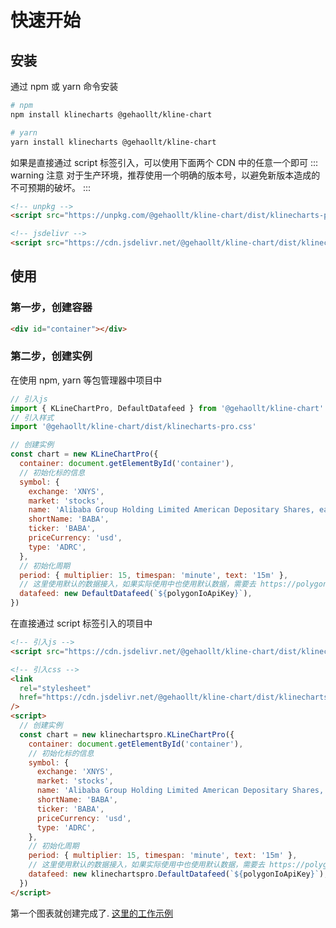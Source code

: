 # 快速开始

## 安装

通过 npm 或 yarn 命令安装

```bash
# npm
npm install klinecharts @gehaollt/kline-chart

# yarn
yarn install klinecharts @gehaollt/kline-chart
```

如果是直接通过 script 标签引入，可以使用下面两个 CDN 中的任意一个即可
::: warning 注意
对于生产环境，推荐使用一个明确的版本号，以避免新版本造成的不可预期的破坏。
:::

```html
<!-- unpkg -->
<script src="https://unpkg.com/@gehaollt/kline-chart/dist/klinecharts-pro.umd.js"></script>

<!-- jsdelivr -->
<script src="https://cdn.jsdelivr.net/@gehaollt/kline-chart/dist/klinecharts-pro.umd.js"></script>
```

## 使用

### 第一步，创建容器

```html
<div id="container"></div>
```

### 第二步，创建实例

在使用 npm, yarn 等包管理器中项目中

```javascript
// 引入js
import { KLineChartPro, DefaultDatafeed } from '@gehaollt/kline-chart'
// 引入样式
import '@gehaollt/kline-chart/dist/klinecharts-pro.css'

// 创建实例
const chart = new KLineChartPro({
  container: document.getElementById('container'),
  // 初始化标的信息
  symbol: {
    exchange: 'XNYS',
    market: 'stocks',
    name: 'Alibaba Group Holding Limited American Depositary Shares, each represents eight Ordinary Shares',
    shortName: 'BABA',
    ticker: 'BABA',
    priceCurrency: 'usd',
    type: 'ADRC',
  },
  // 初始化周期
  period: { multiplier: 15, timespan: 'minute', text: '15m' },
  // 这里使用默认的数据接入，如果实际使用中也使用默认数据，需要去 https://polygon.io/ 申请 API key
  datafeed: new DefaultDatafeed(`${polygonIoApiKey}`),
})
```

在直接通过 script 标签引入的项目中

```html
<!-- 引入js -->
<script src="https://cdn.jsdelivr.net/@gehaollt/kline-chart/dist/klinecharts-pro.umd.js"></script>

<!-- 引入css -->
<link
  rel="stylesheet"
  href="https://cdn.jsdelivr.net/@gehaollt/kline-chart/dist/klinecharts-pro.css"
/>
<script>
  // 创建实例
  const chart = new klinechartspro.KLineChartPro({
    container: document.getElementById('container'),
    // 初始化标的信息
    symbol: {
      exchange: 'XNYS',
      market: 'stocks',
      name: 'Alibaba Group Holding Limited American Depositary Shares, each represents eight Ordinary Shares',
      shortName: 'BABA',
      ticker: 'BABA',
      priceCurrency: 'usd',
      type: 'ADRC',
    },
    // 初始化周期
    period: { multiplier: 15, timespan: 'minute', text: '15m' },
    // 这里使用默认的数据接入，如果实际使用中也使用默认数据，需要去 https://polygon.io/ 申请 API key
    datafeed: new klinechartspro.DefaultDatafeed(`${polygonIoApiKey}`),
  })
</script>
```

第一个图表就创建完成了. <a href="https://jsfiddle.net/mawsyh/ct65rysp/20/" target="_blank"> 这里的工作示例 </a>
